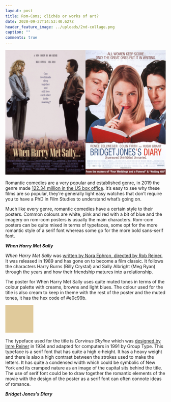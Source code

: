 ```yaml
---
layout: post
title: Rom-Coms; clichés or works of art?
date: 2020-09-27T14:53:40.627Z
header_feature_image: ../uploads/2nd-collage.png
caption: ""
comments: true
---
```

![Movie posters for When Harry Met Sally and Bridget Jones's Diary.](../uploads/collage-3.jpg)

Romantic comedies are a very popular and established genre, in 2019 the genre made [122.34 million in the US box office](https://www.statista.com/statistics/668722/romcom-box-office-gross-north-america/#:~:text=Romantic%20comedies%20generated%20just%20122.34,were%20sold%20in%20that%20year.). It’s easy to see why these films are so popular, they’re generally light easy watches that don’t require you to have a PhD in Film Studies to understand what’s going on.

Much like every genre, romantic comedies have a certain style to their posters. Common colours are white, pink and red with a bit of blue and the imagery on rom-com posters is usually the main characters. Rom-com posters can be quite mixed in terms of typefaces, some opt for the more romantic style of a serif font whereas some go for the more bold sans-serif font.

***When Harry Met Sally***

*When Harry Met Sally* was [written by Nora Ephron, directed by Rob Reiner.](https://www.imdb.com/title/tt0098635/) It was released in 1989 and has gone on to become a film classic. It follows the characters Harry Burns (Billy Crystal) and Sally Albright (Meg Ryan) through the years and how their friendship matures into a relationship.

The poster for When Harry Met Sally uses quite muted tones in terms of the colour palette with creams, browns and light blues. The colour used for the title is also cream to keep in theme with the rest of the poster and the muted tones, it has the hex code of #e0c99b. 

![#e0c99b](../uploads/whms-font-colour.jpg)

The typeface used for the title is *Corvinus Skyline* which was [designed by Imre Reiner](http://luc.devroye.org/skyline.html) in 1934 and adapted for computers in 1991 by Group Type. This typeface is a serif font that has quite a high x-height. It has a heavy weight and there is also a high contrast between the strokes used to make the letters. It has quite a condensed width which could be symbolic of New York and its cramped nature as an image of the capital sits behind the title. The use of serif font could be to draw together the romantic elements of the movie with the design of the poster as a serif font can often connote ideas of romance.

***Bridget Jones's Diary***
